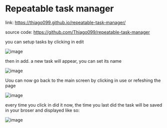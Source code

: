 # Repeatable task manager

link: https://thiago099.github.io/repeatable-task-manager/

source code: https://github.com/Thiago099/repeatable-task-manager

you can setup tasks by clicking in edit

![image](https://github.com/Thiago099/repeatable-task-manager/assets/66787043/01f7fba8-2329-475e-a7a2-49ab49ad6ab9)

then in add.
a new task will appear, you can set its name

![image](https://github.com/Thiago099/repeatable-task-manager/assets/66787043/715db895-f890-4c46-af44-18e46d743202)

Uou can now go back to the main screen by clicking in use or refeshing the page

![image](https://github.com/Thiago099/repeatable-task-manager/assets/66787043/e5e3e51d-778b-4b89-9c05-9e1a351bc0ec)

every time you click in did it now, the time you last did the task will be saved in your broser and displayed like so:

![image](https://github.com/Thiago099/repeatable-task-manager/assets/66787043/1062bcf4-7e72-45f4-a38d-56538a727865)
